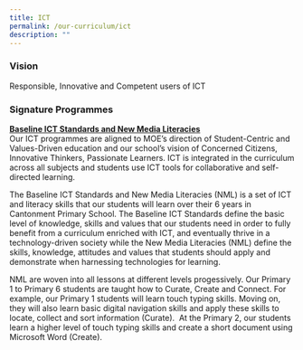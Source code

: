 ```yaml
---
title: ICT
permalink: /our-curriculum/ict
description: ""
---
```

### Vision

Responsible, Innovative and Competent users of ICT

### Signature Programmes

<u><strong> Baseline ICT Standards and New Media Literacies </strong></u><br>
Our ICT programmes are aligned to MOE’s direction of Student-Centric and Values-Driven education and our school’s vision of Concerned Citizens, Innovative Thinkers, Passionate Learners. ICT is integrated in the curriculum across all subjects and students use ICT tools for collaborative and self-directed learning.

The Baseline ICT Standards and New Media Literacies (NML) is a set of ICT and literacy skills that our students will learn over their 6 years in Cantonment Primary School. The Baseline ICT Standards define the basic level of knowledge, skills and values that our students need in order to fully benefit from a curriculum enriched with ICT, and eventually thrive in a technology-driven society while the New Media Literacies (NML) define the skills, knowledge, attitudes and values that students should apply and demonstrate when harnessing technologies for learning.

NML are woven into all lessons at different levels progessively. Our Primary 1 to Primary 6 students are taught how to Curate, Create and Connect. For example, our Primary 1 students will learn touch typing skills. Moving on, they will also learn basic digital navigation skills and apply these skills to locate, collect and sort information (Curate).  At the Primary 2, our students learn a higher level of touch typing skills and create a short document using Microsoft Word (Create).
